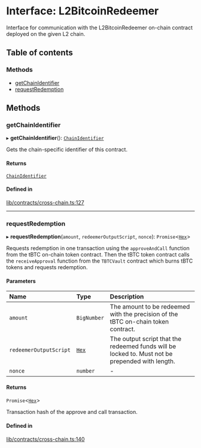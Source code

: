 # Interface: L2BitcoinRedeemer

Interface for communication with the L2BitcoinRedeemer on-chain contract
deployed on the given L2 chain.

## Table of contents

### Methods

- [getChainIdentifier](L2BitcoinRedeemer.md#getchainidentifier)
- [requestRedemption](L2BitcoinRedeemer.md#requestredemption)

## Methods

### getChainIdentifier

▸ **getChainIdentifier**(): [`ChainIdentifier`](ChainIdentifier.md)

Gets the chain-specific identifier of this contract.

#### Returns

[`ChainIdentifier`](ChainIdentifier.md)

#### Defined in

[lib/contracts/cross-chain.ts:127](https://github.com/threshold-network/tbtc-v2/blob/main/typescript/src/lib/contracts/cross-chain.ts#L127)

___

### requestRedemption

▸ **requestRedemption**(`amount`, `redeemerOutputScript`, `nonce`): `Promise`\<[`Hex`](../classes/Hex.md)\>

Requests redemption in one transaction using the `approveAndCall` function
from the tBTC on-chain token contract. Then the tBTC token contract calls
the `receiveApproval` function from the `TBTCVault` contract which burns
tBTC tokens and requests redemption.

#### Parameters

| Name | Type | Description |
| :------ | :------ | :------ |
| `amount` | `BigNumber` | The amount to be redeemed with the precision of the tBTC on-chain token contract. |
| `redeemerOutputScript` | [`Hex`](../classes/Hex.md) | The output script that the redeemed funds will be locked to. Must not be prepended with length. |
| `nonce` | `number` | - |

#### Returns

`Promise`\<[`Hex`](../classes/Hex.md)\>

Transaction hash of the approve and call transaction.

#### Defined in

[lib/contracts/cross-chain.ts:140](https://github.com/threshold-network/tbtc-v2/blob/main/typescript/src/lib/contracts/cross-chain.ts#L140)
